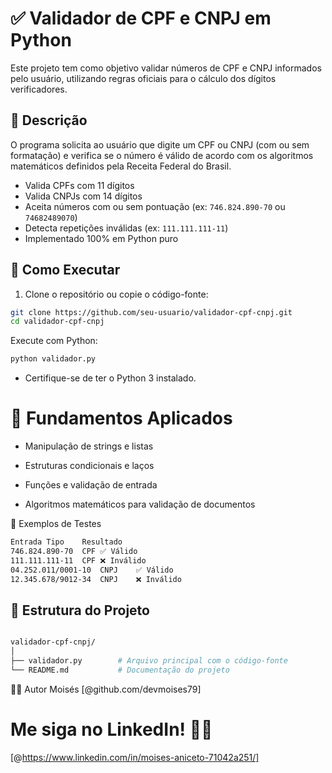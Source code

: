 # ✅ Validador de CPF e CNPJ em Python

Este projeto tem como objetivo validar números de CPF e CNPJ informados pelo usuário, utilizando regras oficiais para o cálculo dos dígitos verificadores.

## 📌 Descrição

O programa solicita ao usuário que digite um CPF ou CNPJ (com ou sem formatação) e verifica se o número é válido de acordo com os algoritmos matemáticos definidos pela Receita Federal do Brasil.

- Valida CPFs com 11 dígitos
- Valida CNPJs com 14 dígitos
- Aceita números com ou sem pontuação (ex: `746.824.890-70` ou `74682489070`)
- Detecta repetições inválidas (ex: `111.111.111-11`)
- Implementado 100% em Python puro

## 🚀 Como Executar

1. Clone o repositório ou copie o código-fonte:

```bash
git clone https://github.com/seu-usuario/validador-cpf-cnpj.git
cd validador-cpf-cnpj
```

Execute com Python:

```bash
python validador.py
```

- Certifique-se de ter o Python 3 instalado.

# 🧠 Fundamentos Aplicados

- Manipulação de strings e listas

- Estruturas condicionais e laços

- Funções e validação de entrada

- Algoritmos matemáticos para validação de documentos

🧪 Exemplos de Testes
```bash
Entrada	Tipo	Resultado
746.824.890-70	CPF	✅ Válido
111.111.111-11	CPF	❌ Inválido
04.252.011/0001-10	CNPJ	✅ Válido
12.345.678/9012-34	CNPJ	❌ Inválido
```


## 📁 Estrutura do Projeto

```bash

validador-cpf-cnpj/
│
├── validador.py        # Arquivo principal com o código-fonte
└── README.md           # Documentação do projeto
```


🙋‍♂️ Autor
Moisés 
[@github.com/devmoises79]

# Me siga no LinkedIn! 🚀🌟
[@https://www.linkedin.com/in/moises-aniceto-71042a251/]

